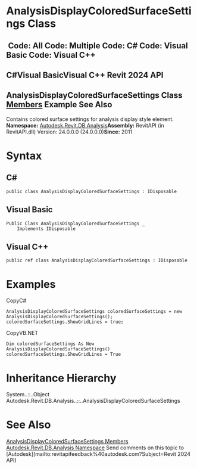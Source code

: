 # AnalysisDisplayColoredSurfaceSettings Class

﻿
 Code: All Code: Multiple Code: C# Code: Visual Basic Code: Visual C++   
---  
C#Visual BasicVisual C++
Revit 2024 API  
---  
AnalysisDisplayColoredSurfaceSettings Class  
[Members](3945b3ac-4ec9-8b7d-92e8-37b89995c5fe.md "AnalysisDisplayColoredSurfaceSettings Members") Example See Also  
---  
Contains colored surface settings for analysis display style element. 
**Namespace:** [Autodesk.Revit.DB.Analysis](958e2e12-587d-f188-5d7b-f13d7dbfdf48.md "Autodesk.Revit.DB.Analysis Namespace")**Assembly:** RevitAPI (in RevitAPI.dll) Version: 24.0.0.0 (24.0.0.0)**Since:** 2011 
# Syntax
C#  
---  
```text
public class AnalysisDisplayColoredSurfaceSettings : IDisposable
```
  
Visual Basic  
---  
```text
Public Class AnalysisDisplayColoredSurfaceSettings _
	Implements IDisposable
```
  
Visual C++  
---  
```text
public ref class AnalysisDisplayColoredSurfaceSettings : IDisposable
```
  
# Examples
CopyC#
```text
AnalysisDisplayColoredSurfaceSettings coloredSurfaceSettings = new AnalysisDisplayColoredSurfaceSettings();
coloredSurfaceSettings.ShowGridLines = true;
```

CopyVB.NET
```text
Dim coloredSurfaceSettings As New AnalysisDisplayColoredSurfaceSettings()
coloredSurfaceSettings.ShowGridLines = True
```

# Inheritance Hierarchy
System..::..Object Autodesk.Revit.DB.Analysis..::..AnalysisDisplayColoredSurfaceSettings
# See Also
[AnalysisDisplayColoredSurfaceSettings Members](3945b3ac-4ec9-8b7d-92e8-37b89995c5fe.md "AnalysisDisplayColoredSurfaceSettings Members")
[Autodesk.Revit.DB.Analysis Namespace](958e2e12-587d-f188-5d7b-f13d7dbfdf48.md "Autodesk.Revit.DB.Analysis Namespace")
Send comments on this topic to [Autodesk](mailto:revitapifeedback%40autodesk.com?Subject=Revit 2024 API)